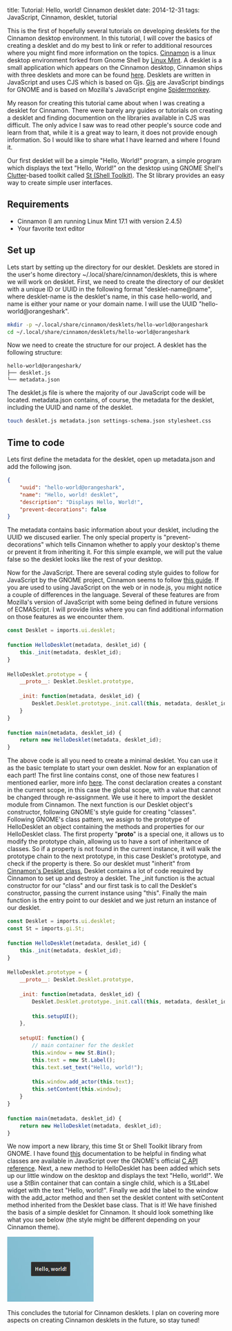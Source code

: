title: Tutorial: Hello, world! Cinnamon desklet
date: 2014-12-31
tags: JavaScript, Cinnamon, desklet, tutorial

This is the first of hopefully several tutorials on developing desklets for
the Cinnamon desktop environment. In this tutorial, I will cover the basics
of creating a desklet and do my best to link or refer to additional
resources where you might find more information on
the topics. [Cinnamon](https://en.wikipedia.org/wiki/Cinnamon_%28software%29)
is a linux desktop environment forked from Gnome Shell by
[Linux Mint](http://linuxmint.com/). A desklet is a small application which
appears on the Cinnamon desktop, Cinnamon ships with three desklets and more
can be found [here](http://cinnamon-spices.linuxmint.com/desklets). Desklets
are written in JavaScript and uses CJS which is based on Gjs.
[Gjs](https://wiki.gnome.org/Projects/Gjs) are JavaScript bindings
for GNOME and is based on Mozilla's JavaScript engine
[Spidermonkey](https://developer.mozilla.org/en-US/docs/Mozilla/Projects/SpiderMonkey).

My reason for creating this tutorial came about when I was creating a desklet
for Cinnamon. There were barely any guides or tutorials on creating a desklet
and finding documention on the libraries available in CJS was difficult. The
only advice I saw was to read other people's source code and learn from that,
while it is a great way to learn, it does not provide enough information. So
I would like to share what I have learned and where I found it.

Our first desklet will be a simple "Hello, World!" program, a simple program
which displays the text "Hello, World!" on the desktop using GNOME Shell's
[Clutter](https://wiki.gnome.org/Projects/Clutter)-based toolkit called
[St (Shell Toolkit)](https://developer.gnome.org/st/stable/). The St library
provides an easy way to create simple user interfaces.

## Requirements ##

* Cinnamon (I am running Linux Mint 17.1 with version 2.4.5)
* Your favorite text editor

## Set up ##

Lets start by setting up the directory for our desklet. Desklets are stored
in the user's home directory ~/.local/share/cinnamon/desklets, this is where we will
work on desklet. First, we need to create the directory of our desklet with
a unique ID or UUID in the following format "desklet-name@name", where
desklet-name is the desklet's name, in this case hello-world, and name is
either your name or your domain name. I will use the UUID
"hello-world@orangeshark".

```sh
mkdir -p ~/.local/share/cinnamon/desklets/hello-world@orangeshark
cd ~/.local/share/cinnamon/desklets/hello-world@orangeshark
```

Now we need to create the structure for our project. A desklet has the
following structure:

    hello-world@orangeshark/
    ├── desklet.js
    └── metadata.json

The desklet.js file is where the majority of our JavaScript code will be
located. metadata.json contains, of course, the metadata for the desklet,
including the UUID and name of the desklet.

```bash
touch desklet.js metadata.json settings-schema.json stylesheet.css
```

## Time to code ##

Lets first define the metadata for the desklet, open up metadata.json and add
the following json.

```json
{
    "uuid": "hello-world@orangeshark",
    "name": "Hello, world! desklet",
    "description": "Displays Hello, World!",
    "prevent-decorations": false
}
```

The metadata contains basic information about your desklet, including the
UUID we discused earlier. The only special property is "prevent-decorations"
which tells Cinnamon whether to apply your desktop's theme or prevent it from
inheriting it. For this simple example, we will put the value false so the
desklet looks like the rest of your desktop.

Now for the JavaScript. There are several coding style guides to follow for
JavaScript by the GNOME project, Cinnamon seems to follow
[this guide](https://wiki.gnome.org/Projects/GnomeShell/Gjs_StyleGuide). If
you are used to using JavaScript on the web or in node.js, you might notice
a couple of differences in the language. Several of these features are
from Mozilla's version of JavaScript with some being defined in future
versions of ECMAScript. I will provide links where you can find additional
information on those features as we encounter them.

```javascript
const Desklet = imports.ui.desklet;

function HelloDesklet(metadata, desklet_id) {
    this._init(metadata, desklet_id);
}

HelloDesklet.prototype = {
    __proto__: Desklet.Desklet.prototype,

    _init: function(metadata, desklet_id) {
        Desklet.Desklet.prototype._init.call(this, metadata, desklet_id);
    }
}

function main(metadata, desklet_id) {
    return new HelloDesklet(metadata, desklet_id);
}
```

The above code is all you need to create a minimal desklet. You can use it
as the basic template to start your own desklet. Now for an explanation of
each part! The first line contains const, one of those new features I
mentioned earlier, more info [here](https://developer.mozilla.org/en-US/docs/Web/JavaScript/Reference/Statements/const).
The const declaration creates a constant in the current scope, in this case
the global scope, with a value that cannot be changed through re-assignment.
We use it here to import the desklet module from Cinnamon. The next function
is our Desklet object's constructor, following GNOME's style guide for
creating "classes". Following GNOME's class pattern, we assign to the
prototype of HelloDesklet an object containing the methods and properties for
our HelloDesklet class. The first property "__proto__" is a special
one, it allows us to modify the prototype chain, allowing us to have a
sort of inheritance of classes. So if a property is not found in the current
instance, it will walk the prototype chain to the next prototype, in this
case Desklet's prototype, and check if the property is there. So our desklet
must "inherit" from [Cinnamon's Desklet class](https://github.com/linuxmint/Cinnamon/blob/master/js/ui/desklet.js#L35),
Desklet contains a lot of code required by Cinnamon to set up and destroy a
desklet. The _init function is the actual constructor for our "class" and our
first task is to call the Desklet's constructor, passing the current instance
using "this". Finally the main function is the entry point to our desklet and
we just return an instance of our desklet.

```javascript
const Desklet = imports.ui.desklet;
const St = imports.gi.St;

function HelloDesklet(metadata, desklet_id) {
    this._init(metadata, desklet_id);
}

HelloDesklet.prototype = {
    __proto__: Desklet.Desklet.prototype,

    _init: function(metadata, desklet_id) {
        Desklet.Desklet.prototype._init.call(this, metadata, desklet_id);

        this.setupUI();
    },

    setupUI: function() {
        // main container for the desklet
        this.window = new St.Bin();
        this.text = new St.Label();
        this.text.set_text("Hello, world!");
        
        this.window.add_actor(this.text);
        this.setContent(this.window);
    }
}

function main(metadata, desklet_id) {
    return new HelloDesklet(metadata, desklet_id);
}
```

We now import a new library, this time St or Shell Toolkit library from GNOME.
I have found [this](http://www.roojs.com/seed/gir-1.2-gtk-3.0/seed/St.html)
documentation to be helpful in finding what classes are available in
JavaScript over the GNOME's official [C API reference](https://developer.gnome.org/st/stable/).
Next, a new method to HelloDesklet has been added which sets up our little
window on the desktop and displays the text "Hello, world!". We use a
StBin container that can contain a single child, which is a StLabel widget
with the text "Hello, world!". Finally we add the label to the window with
the add_actor method and then set the desklet content with setContent method
inherited from the Desklet base class. That is it! We have finished the
basis of a simple desklet for Cinnamon. It should look something like what
you see below (the style might be different depending on your Cinnamon theme).

<img class="pure-img" alt="Hello, World!" src="/imgs/helloworlddesklet.png">

This concludes the tutorial for Cinnamon desklets. I plan on covering more
aspects on creating Cinnamon desklets in the future, so stay tuned!
